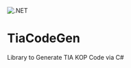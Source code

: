 ![.NET](https://github.com/dotnetprojects/TiaCodeGen/workflows/.NET/badge.svg)

# TiaCodeGen
Library to Generate TIA KOP Code via C#


